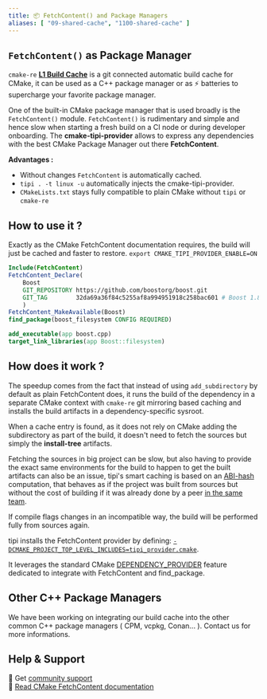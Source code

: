 ```yaml
---
title: 📦 FetchContent() and Package Managers
aliases: [ "09-shared-cache", "1100-shared-cache" ]
---
```


## `FetchContent()` as Package Manager
`cmake-re` [**L1 Build Cache**](./0360-build-cache.md) is a git connected automatic build cache for CMake, it can be used as a C++ package manager or as ⚡ batteries to supercharge your favorite package manager.

One of the built-in CMake package manager that is used broadly is the `FetchContent()` module. `FetchContent()` is rudimentary and simple and hence slow when starting a fresh build on a CI node or during developer onboarding. The **cmake-tipi-provider** allows to express any dependencies with the best CMake Package Manager out there **FetchContent**.

**Advantages :**
  - Without changes `FetchContent` is automatically cached.
  - `tipi . -t linux -u` automatically injects the cmake-tipi-provider. 
  - `CMakeLists.txt` stays fully compatible to plain CMake without `tipi` or `cmake-re`
 
## How to use it ?
Exactly as the CMake FetchContent documentation requires, the build will just be cached and faster to restore.
`export CMAKE_TIPI_PROVIDER_ENABLE=ON`

```cmake
Include(FetchContent)
FetchContent_Declare(
    Boost
    GIT_REPOSITORY https://github.com/boostorg/boost.git
    GIT_TAG        32da69a36f84c5255af8a994951918c258bac601 # Boost 1.80
    )
FetchContent_MakeAvailable(Boost)
find_package(boost_filesystem CONFIG REQUIRED)

add_executable(app boost.cpp)
target_link_libraries(app Boost::filesystem)
```

## How does it work ?
The speedup comes from the fact that instead of using `add_subdirectory` by default as plain FetchContent does, it runs the build of the dependency in a separate CMake context with `cmake-re` git mirroring based caching and installs the build artifacts in a dependency-specific sysroot.

When a cache entry is found, as it does not rely on CMake adding the subdirectory as part of the build, it doesn't need to fetch the sources but simply the **install-tree** artifacts.

Fetching the sources in big project can be slow, but also having to provide the exact same environments for the build to happen to get the built artifacts can also be an issue, tipi's smart caching is based on an [ABI-hash](./0360-build-cache.md) computation, that behaves as if the project was built from sources but without the cost of building if it was already done by a peer [in the same team](./0370-shared-cache.md).

If compile flags changes in an incompatible way, the build will be performed fully from sources again.

tipi installs the FetchContent provider by defining: [`-DCMAKE_PROJECT_TOP_LEVEL_INCLUDES=tipi_provider.cmake`](./tipi_provider.cmake).

It leverages the standard CMake [DEPENDENCY_PROVIDER](https://cmake.org/cmake/help/latest/command/cmake_language.html#dependency-providers) feature dedicated to integrate with FetchContent and find_package.

## Other C++ Package Managers
We have been working on integrating our build cache into the other common C++ package managers ( CPM, vcpkg, Conan... ). Contact us for more informations. 

## Help & Support
🧚 Get [community support](https://github.com/tipi-build/cmake-tipi-provider/issues)
<br/>📖 [Read CMake FetchContent documentation](https://cmake.org/cmake/help/latest/module/FetchContent.html)